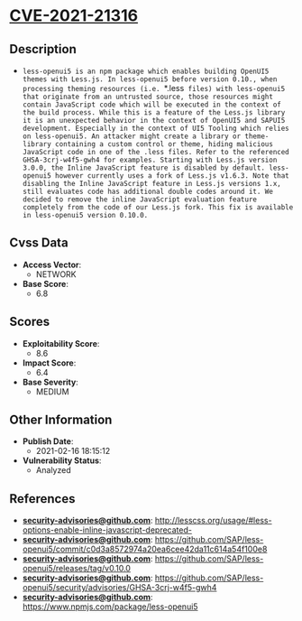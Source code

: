
# [CVE-2021-21316](http://lesscss.org/usage/#less-options-enable-inline-javascript-deprecated-)

## Description

- `less-openui5 is an npm package which enables building OpenUI5 themes with Less.js. In less-openui5 before version 0.10., when processing theming resources (i.e. `*.less` files) with less-openui5 that originate from an untrusted source, those resources might contain JavaScript code which will be executed in the context of the build process. While this is a feature of the Less.js library it is an unexpected behavior in the context of OpenUI5 and SAPUI5 development. Especially in the context of UI5 Tooling which relies on less-openui5. An attacker might create a library or theme-library containing a custom control or theme, hiding malicious JavaScript code in one of the .less files. Refer to the referenced GHSA-3crj-w4f5-gwh4 for examples. Starting with Less.js version 3.0.0, the Inline JavaScript feature is disabled by default. less-openui5 however currently uses a fork of Less.js v1.6.3. Note that disabling the Inline JavaScript feature in Less.js versions 1.x, still evaluates code has additional double codes around it. We decided to remove the inline JavaScript evaluation feature completely from the code of our Less.js fork. This fix is available in less-openui5 version 0.10.0.`

## Cvss Data

- **Access Vector**:
  - NETWORK
- **Base Score**:
  - 6.8

## Scores

- **Exploitability Score**:
  - 8.6
- **Impact Score**:
  - 6.4
- **Base Severity**:
  - MEDIUM

## Other Information

- **Publish Date**:
  - 2021-02-16 18:15:12
- **Vulnerability Status**:
  - Analyzed

## References

- **security-advisories@github.com**: http://lesscss.org/usage/#less-options-enable-inline-javascript-deprecated-
- **security-advisories@github.com**: https://github.com/SAP/less-openui5/commit/c0d3a8572974a20ea6cee42da11c614a54f100e8
- **security-advisories@github.com**: https://github.com/SAP/less-openui5/releases/tag/v0.10.0
- **security-advisories@github.com**: https://github.com/SAP/less-openui5/security/advisories/GHSA-3crj-w4f5-gwh4
- **security-advisories@github.com**: https://www.npmjs.com/package/less-openui5
